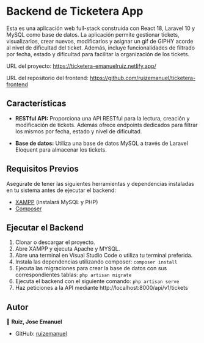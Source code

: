 # Backend de Ticketera App

Esta es una aplicación web full-stack construida con React 18, Laravel 10 y MySQL como base de datos. La aplicación permite gestionar tickets, visualizarlos, crear nuevos, modificarlos y asignar un gif de GIPHY acorde al nivel de dificultad del ticket. Además, incluye funcionalidades de filtrado por fecha, estado y dificultad para facilitar la organización de los tickets.

URL del proyecto: https://ticketera-emanuelruiz.netlify.app/

URL del repositorio del frontend: https://github.com/ruizemanuel/ticketera-frontend

## Características

- **RESTful API:** Proporciona una API RESTful para la lectura, creación y modificación de tickets. Además ofrece endpoints dedicados para filtrar los mismos por fecha, estado y nivel de dificultad.

- **Base de datos:** Utiliza una base de datos MySQL a través de Laravel Eloquent para almacenar los tickets.


## Requisitos Previos 

Asegúrate de tener las siguientes herramientas y dependencias instaladas en tu sistema antes de ejecutar el backend: 

- [XAMPP](https://www.apachefriends.org/es/index.html) (instalará MySQL y PHP)
- [Composer](https://getcomposer.org/)

## Ejecutar el Backend

1. Clonar o descargar el proyecto.
2. Abre XAMPP y ejecuta Apache y MYSQL.
3. Abre una terminal en Visual Studio Code o utiliza tu terminal preferida.
4. Instala las dependencias utilizando composer:
`composer install`
5. Ejecuta las migraciones para crear la base de datos con sus correspondientes tablas:
`php artisan migrate`
6. Ejecuta el backend con el siguiente comando:
`php artisan serve`
7. Haz peticiones a la API mediante http://localhost:8000/api/v1/tickets


## Autor

👤 **Ruiz, Jose Emanuel**

* GitHub: [ruizemanuel](https://github.com/ruizemanuel)
